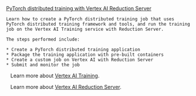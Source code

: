 
[PyTorch distributed training with Vertex AI Reduction Server](https://github.com/GoogleCloudPlatform/vertex-ai-samples/blob/main/notebooks/official/reduction_server/pytorch_distributed_training_reduction_server.ipynb)

```
Learn how to create a PyTorch distributed training job that uses PyTorch distributed training framework and tools, and run the training job on the Vertex AI Training service with Reduction Server.

The steps performed include:

* Create a PyTorch distributed training application
* Package the training application with pre-built containers
* Create a custom job on Vertex AI with Reduction Server
* Submit and monitor the job

```

&nbsp;&nbsp;&nbsp;Learn more about [Vertex AI Training](https://cloud.google.com/vertex-ai/docs/training/custom-training).

&nbsp;&nbsp;&nbsp;Learn more about [Vertex AI Reduction Server](https://cloud.google.com/blog/topics/developers-practitioners/optimize-training-performance-reduction-server-vertex-ai).

